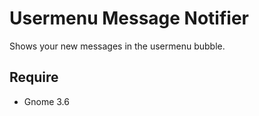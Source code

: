 Usermenu Message Notifier
=========================

Shows your new messages in the usermenu bubble.

Require
-------

- Gnome 3.6
